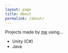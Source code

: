 ```yaml
---
layout: page
title: About
permalink: /about/
---
```


Projects made by [me](https://github.com/emtsn) using...
- Unity (C#)
- Java